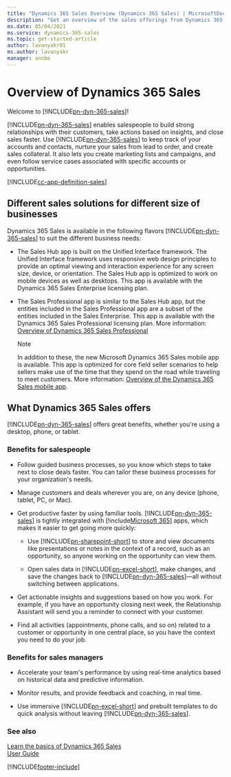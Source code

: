 ```yaml
---
title: "Dynamics 365 Sales Overview (Dynamics 365 Sales) | MicrosoftDocs"
description: "Get an overview of the sales offerings from Dynamics 365 Sales."
ms.date: 05/04/2021
ms.service: dynamics-365-sales
ms.topic: get-started-article
author: lavanyakr01
ms.author: lavanyakr
manager: annbe
---
```


# Overview of Dynamics 365 Sales

Welcome to [!INCLUDE[pn-dyn-365-sales](../includes/pn-dyn-365-sales.md)]! 

[!INCLUDE[pn-dyn-365-sales](../includes/pn-dyn-365-sales.md)] enables salespeople to build strong relationships with their customers, take actions based on insights, and close sales faster. Use [!INCLUDE[pn-dyn-365-sales](../includes/pn-dyn-365-sales.md)] to keep track of your accounts and contacts, nurture your sales from lead to order, and create sales collateral. It also lets you create marketing lists and campaigns, and even follow service cases associated with specific accounts or opportunities.

[!INCLUDE[cc-app-definition-sales](../includes/cc-app-definition-sales.md)]

## Different sales solutions for different size of businesses

Dynamics 365 Sales is available in the following flavors [!INCLUDE[pn-dyn-365-sales](../includes/pn-dyn-365-sales.md)] to suit the different business needs: 

- The Sales Hub app is built on the Unified Interface framework. The Unified Interface framework uses responsive web design principles to provide an optimal viewing and interaction experience for any screen size, device, or orientation. The Sales Hub app is optimized to work on mobile devices as well as desktops. This app is available with the Dynamics 365 Sales Enterprise licensing plan. 

- The Sales Professional app is similar to the Sales Hub app, but the entities included in the Sales Professional app are a subset of the entities included in the Sales Enterprise. This app is available with the Dynamics 365 Sales Professional licensing plan. More information: [Overview of Dynamics 365 Sales Professional](../sales-professional/sales-professional-overview.md)

  > [!NOTE]
  > 
  > In addition to these, the new Microsoft Dynamics 365 Sales mobile app is available. This app is optimized for core field seller scenarios to help sellers make use of the time that they spend on the road while traveling to meet customers. More information: [Overview of the Dynamics 365 Sales mobile app](/sales-mobile/dynamics-365-sales-mobile-app).


## What Dynamics 365 Sales offers

[!INCLUDE[pn-dyn-365-sales](../includes/pn-dyn-365-sales.md)] offers great benefits, whether you're using a desktop, phone, or tablet.

### Benefits for salespeople

- Follow guided business processes, so you know which steps to take next to close deals faster. You can tailor these business processes for your organization's needs.

- Manage customers and deals wherever you are, on any device (phone, tablet, PC, or Mac).

- Get productive faster by using familiar tools. [!INCLUDE[pn-dyn-365-sales](../includes/pn-dyn-365-sales.md)] is tightly integrated with [!include[Microsoft 365](../includes/pn-office-365.md)] apps, which makes it easier to get going more quickly:

  - Use [!INCLUDE[pn-sharepoint-short](../includes/pn-sharepoint-short.md)] to store and view documents like presentations or notes in the context of a record, such as an opportunity, so anyone working on the opportunity can view them. 
  
  - Open sales data in [!INCLUDE[pn-excel-short](../includes/pn-excel-short.md)], make changes, and save the changes back to [!INCLUDE[pn-dyn-365-sales](../includes/pn-dyn-365-sales.md)]&mdash;all without switching between applications. 
   
- Get actionable insights and suggestions based on how you work. For example, if you have an opportunity closing next week, the Relationship Assistant will send you a reminder to connect with your customer.

- Find all activities (appointments, phone calls, and so on) related to a customer or opportunity in one central place, so you have the context you need to do your job.

### Benefits for sales managers

- Accelerate your team's performance by using real-time analytics based on historical data and predictive information. 

- Monitor results, and provide feedback and coaching, in real time.

- Use immersive [!INCLUDE[pn-excel-short](../includes/pn-excel-short.md)] and prebuilt templates to do quick analysis without leaving [!INCLUDE[pn-dyn-365-sales](../includes/pn-dyn-365-sales.md)].


### See also
[Learn the basics of Dynamics 365 Sales](user-guide-learn-basics.md)  
[User Guide](../sales-enterprise/user-guide.md)  


[!INCLUDE[footer-include](../includes/footer-banner.md)]
